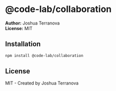 # @code-lab/collaboration

**Author:** Joshua Terranova  
**License:** MIT

## Installation

```bash
npm install @code-lab/collaboration
```

## License

MIT - Created by Joshua Terranova
